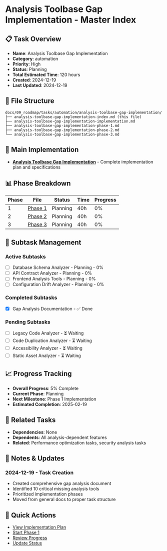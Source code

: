 # Analysis Toolbase Gap Implementation - Master Index

## 📋 Task Overview
- **Name**: Analysis Toolbase Gap Implementation
- **Category**: automation
- **Priority**: High
- **Status**: Planning
- **Total Estimated Time**: 120 hours
- **Created**: 2024-12-19
- **Last Updated**: 2024-12-19

## 📁 File Structure
```
docs/09_roadmap/tasks/automation/analysis-toolbase-gap-implementation/
├── analysis-toolbase-gap-implementation-index.md (this file)
├── analysis-toolbase-gap-implementation-implementation.md
├── analysis-toolbase-gap-implementation-phase-1.md
├── analysis-toolbase-gap-implementation-phase-2.md
└── analysis-toolbase-gap-implementation-phase-3.md
```

## 🎯 Main Implementation
- **[Analysis Toolbase Gap Implementation](./analysis-toolbase-gap-implementation-implementation.md)** - Complete implementation plan and specifications

## 📊 Phase Breakdown
| Phase | File | Status | Time | Progress |
|-------|------|--------|------|----------|
| 1 | [Phase 1](./analysis-toolbase-gap-implementation-phase-1.md) | Planning | 40h | 0% |
| 2 | [Phase 2](./analysis-toolbase-gap-implementation-phase-2.md) | Planning | 40h | 0% |
| 3 | [Phase 3](./analysis-toolbase-gap-implementation-phase-3.md) | Planning | 40h | 0% |

## 🔄 Subtask Management
### Active Subtasks
- [ ] Database Schema Analyzer - Planning - 0%
- [ ] API Contract Analyzer - Planning - 0%
- [ ] Frontend Analysis Tools - Planning - 0%
- [ ] Configuration Drift Analyzer - Planning - 0%

### Completed Subtasks
- [x] Gap Analysis Documentation - ✅ Done

### Pending Subtasks
- [ ] Legacy Code Analyzer - ⏳ Waiting
- [ ] Code Duplication Analyzer - ⏳ Waiting
- [ ] Accessibility Analyzer - ⏳ Waiting
- [ ] Static Asset Analyzer - ⏳ Waiting

## 📈 Progress Tracking
- **Overall Progress**: 5% Complete
- **Current Phase**: Planning
- **Next Milestone**: Phase 1 Implementation
- **Estimated Completion**: 2025-02-19

## 🔗 Related Tasks
- **Dependencies**: None
- **Dependents**: All analysis-dependent features
- **Related**: Performance optimization tasks, security analysis tasks

## 📝 Notes & Updates
### 2024-12-19 - Task Creation
- Created comprehensive gap analysis document
- Identified 10 critical missing analysis tools
- Prioritized implementation phases
- Moved from general docs to proper task structure

## 🚀 Quick Actions
- [View Implementation Plan](./analysis-toolbase-gap-implementation-implementation.md)
- [Start Phase 1](./analysis-toolbase-gap-implementation-phase-1.md)
- [Review Progress](#progress-tracking)
- [Update Status](#notes--updates) 